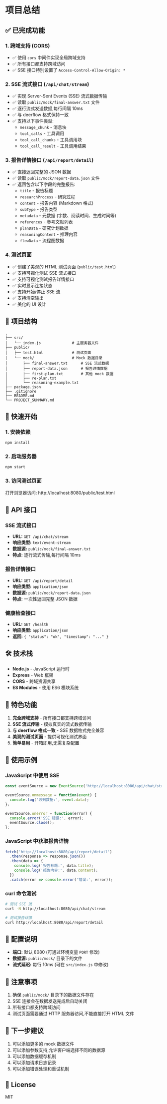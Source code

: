 # 项目总结

## ✅ 已完成功能

### 1. 跨域支持 (CORS)
- ✅ 使用 `cors` 中间件实现全局跨域支持
- ✅ 所有接口都支持跨域访问
- ✅ SSE 接口特别设置了 `Access-Control-Allow-Origin: *`

### 2. SSE 流式接口 (`/api/chat/stream`)
- ✅ 实现 Server-Sent Events (SSE) 流式数据传输
- ✅ 读取 `public/mock/final-answer.txt` 文件
- ✅ 逐行流式发送数据,每行间隔 10ms
- ✅ 与 deerflow 格式保持一致
- ✅ 支持以下事件类型:
  - `message_chunk` - 消息块
  - `tool_calls` - 工具调用
  - `tool_call_chunks` - 工具调用块
  - `tool_call_result` - 工具调用结果

### 3. 报告详情接口 (`/api/report/detail`)
- ✅ 直接返回完整的 JSON 数据
- ✅ 读取 `public/mock/report-data.json` 文件
- ✅ 返回包含以下字段的完整报告:
  - `title` - 报告标题
  - `researchProcess` - 研究过程
  - `content` - 报告内容 (Markdown 格式)
  - `subType` - 报告类型
  - `metadata` - 元数据 (字数、阅读时间、生成时间等)
  - `references` - 参考文献列表
  - `planData` - 研究计划数据
  - `reasoningContent` - 推理内容
  - `flowData` - 流程图数据

### 4. 测试页面
- ✅ 创建了美观的 HTML 测试页面 (`public/test.html`)
- ✅ 支持可视化测试 SSE 流式接口
- ✅ 支持可视化测试报告详情接口
- ✅ 实时显示连接状态
- ✅ 支持开始/停止 SSE 流
- ✅ 支持清空输出
- ✅ 美化的 UI 设计

## 📁 项目结构

```
.
├── src/
│   └── index.js              # 主服务器文件
├── public/
│   ├── test.html             # 测试页面
│   └── mock/                 # Mock 数据目录
│       ├── final-answer.txt      # SSE 流式数据
│       ├── report-data.json      # 报告详情数据
│       ├── first-plan.txt        # 其他 mock 数据
│       ├── re-plan.txt
│       └── reasoning-example.txt
├── package.json
├── .gitignore
├── README.md
└── PROJECT_SUMMARY.md
```

## 🚀 快速开始

### 1. 安装依赖
```bash
npm install
```

### 2. 启动服务器
```bash
npm start
```

### 3. 访问测试页面
打开浏览器访问: http://localhost:8080/public/test.html

## 📡 API 接口

### SSE 流式接口
- **URL:** `GET /api/chat/stream`
- **响应类型:** `text/event-stream`
- **数据源:** `public/mock/final-answer.txt`
- **特点:** 逐行流式传输,每行间隔 10ms

### 报告详情接口
- **URL:** `GET /api/report/detail`
- **响应类型:** `application/json`
- **数据源:** `public/mock/report-data.json`
- **特点:** 一次性返回完整 JSON 数据

### 健康检查接口
- **URL:** `GET /health`
- **响应类型:** `application/json`
- **返回:** `{ "status": "ok", "timestamp": "..." }`

## 🛠️ 技术栈

- **Node.js** - JavaScript 运行时
- **Express** - Web 框架
- **CORS** - 跨域资源共享
- **ES Modules** - 使用 ES6 模块系统

## 🎨 特色功能

1. **完全跨域支持** - 所有接口都支持跨域访问
2. **SSE 流式传输** - 模拟真实的流式数据传输
3. **与 deerflow 格式一致** - SSE 数据格式完全兼容
4. **美观的测试页面** - 提供可视化测试界面
5. **简单易用** - 开箱即用,无需复杂配置

## 📝 使用示例

### JavaScript 中使用 SSE

```javascript
const eventSource = new EventSource('http://localhost:8080/api/chat/stream');

eventSource.onmessage = function(event) {
  console.log('收到数据:', event.data);
};

eventSource.onerror = function(error) {
  console.error('SSE 错误:', error);
  eventSource.close();
};
```

### JavaScript 中获取报告详情

```javascript
fetch('http://localhost:8080/api/report/detail')
  .then(response => response.json())
  .then(data => {
    console.log('报告标题:', data.title);
    console.log('报告内容:', data.content);
  })
  .catch(error => console.error('错误:', error));
```

### curl 命令测试

```bash
# 测试 SSE 流
curl -N http://localhost:8080/api/chat/stream

# 测试报告详情
curl http://localhost:8080/api/report/detail
```

## 🔧 配置说明

- **端口:** 默认 8080 (可通过环境变量 `PORT` 修改)
- **数据源:** `public/mock/` 目录下的文件
- **流式延迟:** 每行 10ms (可在 `src/index.js` 中修改)

## 📌 注意事项

1. 确保 `public/mock/` 目录下的数据文件存在
2. SSE 连接会在数据发送完成后自动关闭
3. 所有接口都支持跨域访问
4. 测试页面需要通过 HTTP 服务器访问,不能直接打开 HTML 文件

## 🎯 下一步建议

1. 可以添加更多的 mock 数据文件
2. 可以添加参数支持,允许客户端选择不同的数据源
3. 可以添加数据缓存机制
4. 可以添加请求日志记录
5. 可以添加错误处理和重试机制

## 📄 License

MIT


